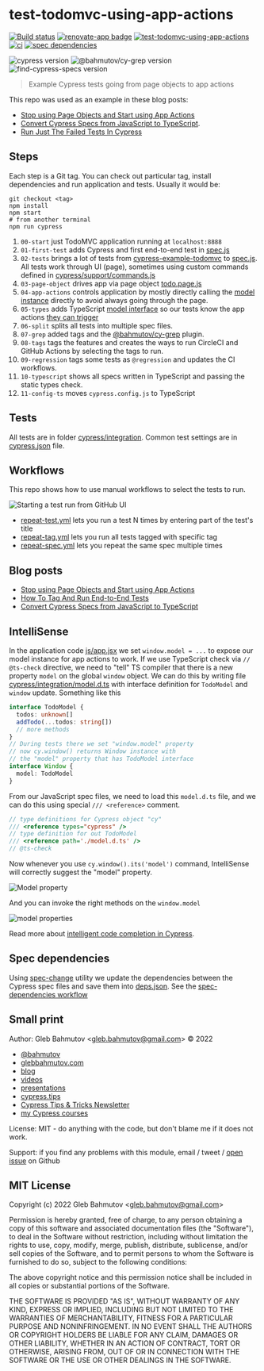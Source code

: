 # test-todomvc-using-app-actions

[![Build status][ci-image]][ci-url] [![renovate-app badge][renovate-badge]][renovate-app] [![test-todomvc-using-app-actions](https://img.shields.io/endpoint?url=https://dashboard.cypress.io/badge/simple/ovmwmi/master&style=flat&logo=cypress)](https://dashboard.cypress.io/projects/ovmwmi/runs) [![ci](https://github.com/bahmutov/test-todomvc-using-app-actions/actions/workflows/ci.yml/badge.svg?branch=master)](https://github.com/bahmutov/test-todomvc-using-app-actions/actions/workflows/ci.yml) [![spec dependencies](https://github.com/bahmutov/test-todomvc-using-app-actions/actions/workflows/spec-dependencies.yml/badge.svg?branch=master)](https://github.com/bahmutov/test-todomvc-using-app-actions/actions/workflows/spec-dependencies.yml)

![cypress version](https://img.shields.io/badge/cypress-13.14.2-brightgreen) ![@bahmutov/cy-grep version](https://img.shields.io/badge/@bahmutov/cy--grep-1.11.3-brightgreen) ![find-cypress-specs version](https://img.shields.io/badge/find--cypress--specs-1.44.16-brightgreen)

> Example Cypress tests going from page objects to app actions

This repo was used as an example in these blog posts:

- [Stop using Page Objects and Start using App Actions](https://www.cypress.io/blog/2019/01/03/stop-using-page-objects-and-start-using-app-actions/)
- [Convert Cypress Specs from JavaScript to TypeScript](https://glebbahmutov.com/blog/cypress-js-to-ts/).
- [Run Just The Failed Tests In Cypress](https://glebbahmutov.com/blog/run-failed-tests/)

## Steps

Each step is a Git tag. You can check out particular tag, install dependencies and run application and tests. Usually it would be:

```shell
git checkout <tag>
npm install
npm start
# from another terminal
npm run cypress
```

1. `00-start` just TodoMVC application running at `localhost:8888`
2. `01-first-test` adds Cypress and first end-to-end test in [spec.js](cypress/integration/spec.js)
3. `02-tests` brings a lot of tests from [cypress-example-todomvc](https://github.com/cypress-io/cypress-example-todomvc) to [spec.js](cypress/integration/spec.js). All tests work through UI (page), sometimes using custom commands defined in [cypress/support/commands.js](cypress/support/commands.js)
4. `03-page-object` drives app via page object [todo.page.js](cypress/integration/todo.page.js)
5. `04-app-actions` controls application by mostly directly calling the [model instance](js/todoModel.js) directly to avoid always going through the page.
6. `05-types` adds TypeScript [model interface](cypress/integration/model.d.ts) so our tests know the app actions [they can trigger](cypress/integration/utils.js)
7. `06-split` splits all tests into multiple spec files.
8. `07-grep` added tags and the [@bahmutov/cy-grep](https://github.com/bahmutov/cy-grep) plugin.
9. `08-tags` tags the features and creates the ways to run CircleCI and GitHub Actions by selecting the tags to run.
10. `09-regression` tags some tests as `@regression` and updates the CI workflows.
11. `10-typescript` shows all specs written in TypeScript and passing the static types check.
12. `11-config-ts` moves `cypress.config.js` to TypeScript

## Tests

All tests are in folder [cypress/integration](cypress/integration). Common test settings are in [cypress.json](cypress.json) file.

## Workflows

This repo shows how to use manual workflows to select the tests to run.

![Starting a test run from GitHub UI](./images/workflows.png)

- [repeat-test.yml](./.github/workflows/repeat-test.yml) lets you run a test N times by entering part of the test's title
- [repeat-tag.yml](./.github/workflows/repeat-tag.yml) lets you run all tests tagged with specific tag
- [repeat-spec.yml](./.github/workflows/repeat-spec.yml) lets you repeat the same spec multiple times

## Blog posts

- [Stop using Page Objects and Start using App Actions](https://www.cypress.io/blog/2019/01/03/stop-using-page-objects-and-start-using-app-actions/)
- [How To Tag And Run End-to-End Tests](https://glebbahmutov.com/blog/tag-tests/)
- [Convert Cypress Specs from JavaScript to TypeScript](https://glebbahmutov.com/blog/cypress-js-to-ts/)

## IntelliSense

In the application code [js/app.jsx](js/app.jsx) we set `window.model = ...` to expose our model instance for app actions to work. If we use TypeScript check via `// @ts-check` directive, we need to "tell" TS compiler that there is a new property `model` on the global `window` object. We can do this by writing file [cypress/integration/model.d.ts](cypress/integration/model.d.ts) with interface definition for `TodoModel` and `window` update. Something like this

```ts
interface TodoModel {
  todos: unknown[]
  addTodo(...todos: string[])
  // more methods
}
// During tests there we set "window.model" property
// now cy.window() returns Window instance with
// the "model" property that has TodoModel interface
interface Window {
  model: TodoModel
}
```

From our JavaScript spec files, we need to load this `model.d.ts` file, and we can do this using special `/// <reference>` comment.

```js
// type definitions for Cypress object "cy"
/// <reference types="cypress" />
// type definition for out TodoModel
/// <reference path='./model.d.ts' />
// @ts-check
```

Now whenever you use `cy.window().its('model')` command, IntelliSense will correctly suggest the "model" property.

![Model property](images/its-model.png)

And you can invoke the right methods on the `window.model`

![model properties](images/model-properties.png)

Read more about [intelligent code completion in Cypress](https://on.cypress.io/intelligent-code-completion).

## Spec dependencies

Using [spec-change](https://github.com/bahmutov/spec-change) utility we update the dependencies between the Cypress spec files and save them into [deps.json](./deps.json). See the [spec-dependencies workflow](./.github/workflows/spec-dependencies.yml)

[renovate-badge]: https://img.shields.io/badge/renovate-app-blue.svg
[renovate-app]: https://renovateapp.com/
[ci-image]: https://circleci.com/gh/bahmutov/test-todomvc-using-app-actions.svg?style=svg
[ci-url]: https://circleci.com/gh/bahmutov/test-todomvc-using-app-actions

## Small print

Author: Gleb Bahmutov &lt;gleb.bahmutov@gmail.com&gt; &copy; 2022

- [@bahmutov](https://twitter.com/bahmutov)
- [glebbahmutov.com](https://glebbahmutov.com)
- [blog](https://glebbahmutov.com/blog)
- [videos](https://www.youtube.com/glebbahmutov)
- [presentations](https://slides.com/bahmutov)
- [cypress.tips](https://cypress.tips)
- [Cypress Tips & Tricks Newsletter](https://cypresstips.substack.com/)
- [my Cypress courses](https://cypress.tips/courses)

License: MIT - do anything with the code, but don't blame me if it does not work.

Support: if you find any problems with this module, email / tweet /
[open issue](https://github.com/bahmutov/test-todomvc-using-app-actions/issues) on Github

## MIT License

Copyright (c) 2022 Gleb Bahmutov &lt;gleb.bahmutov@gmail.com&gt;

Permission is hereby granted, free of charge, to any person
obtaining a copy of this software and associated documentation
files (the "Software"), to deal in the Software without
restriction, including without limitation the rights to use,
copy, modify, merge, publish, distribute, sublicense, and/or sell
copies of the Software, and to permit persons to whom the
Software is furnished to do so, subject to the following
conditions:

The above copyright notice and this permission notice shall be
included in all copies or substantial portions of the Software.

THE SOFTWARE IS PROVIDED "AS IS", WITHOUT WARRANTY OF ANY KIND,
EXPRESS OR IMPLIED, INCLUDING BUT NOT LIMITED TO THE WARRANTIES
OF MERCHANTABILITY, FITNESS FOR A PARTICULAR PURPOSE AND
NONINFRINGEMENT. IN NO EVENT SHALL THE AUTHORS OR COPYRIGHT
HOLDERS BE LIABLE FOR ANY CLAIM, DAMAGES OR OTHER LIABILITY,
WHETHER IN AN ACTION OF CONTRACT, TORT OR OTHERWISE, ARISING
FROM, OUT OF OR IN CONNECTION WITH THE SOFTWARE OR THE USE OR
OTHER DEALINGS IN THE SOFTWARE.
